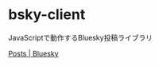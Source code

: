 # bsky-client

JavaScriptで動作するBluesky投稿ライブラリ

[Posts | Bluesky](https://docs.bsky.app/docs/advanced-guides/posts)
